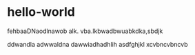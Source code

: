 # hello-world

fehbaaDNaodlnawob alk. vba.lkbwadbwuabkdka,sbdjk

ddwandla
adwwaldna
dawwiadhadhlih
asdfghjkl
xcvbncvbncvb
